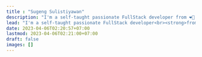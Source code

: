 ```yaml
---
title : "Sugeng Sulistiyawan"
description: "I'm a self-taught passionate FullStack developer from ❤🤍 Indonesia ❤🤍 | Email: sugeng.sulistiyawan@gmail.com."
lead: "I'm a self-taught passionate FullStack developer<br><strong>from ❤🤍 Indonesia ❤🤍</strong>"
date: 2023-04-06T02:20:57+07:00
lastmod: 2023-04-06T02:21:00+07:00
draft: false
images: []
---
```

